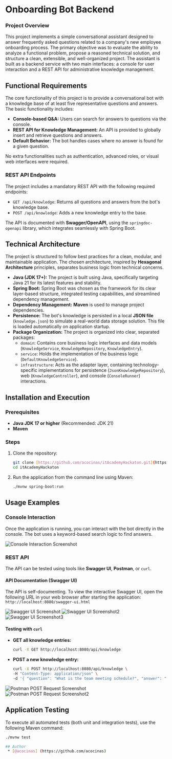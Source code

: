 # Onboarding Bot Backend

### Project Overview

This project implements a simple conversational assistant designed to answer frequently asked questions related to a company's new employee onboarding process. The primary objective was to evaluate the ability to analyze a functional problem, propose a reasoned technical solution, and structure a clean, extensible, and well-organized project. The assistant is built as a backend service with two main interfaces: a console for user interaction and a REST API for administrative knowledge management.

## Functional Requirements

The core functionality of this project is to provide a conversational bot with a knowledge base of at least five representative questions and answers. The basic functionality includes:

* **Console-based Q&A:** Users can search for answers to questions via the console.
* **REST API for Knowledge Management:** An API is provided to globally insert and retrieve questions and answers.
* **Default Behavior:** The bot handles cases where no answer is found for a given question.

No extra functionalities such as authentication, advanced roles, or visual web interfaces were required.

### REST API Endpoints

The project includes a mandatory REST API with the following required endpoints:

* `GET /api/knowledge`: Returns all questions and answers from the bot's knowledge base.
* `POST /api/knowledge`: Adds a new knowledge entry to the base.

The API is documented with **Swagger/OpenAPI**, using the `springdoc-openapi` library, which integrates seamlessly with Spring Boot.

## Technical Architecture

The project is structured to follow best practices for a clean, modular, and maintainable application. The chosen architecture, inspired by **Hexagonal Architecture** principles, separates business logic from technical concerns.

* **Java (JDK 17+):** The project is built using Java, specifically targeting Java 21 for its latest features and stability.
* **Spring Boot:** Spring Boot was chosen as the framework for its clear layer-based structure, integrated testing capabilities, and streamlined dependency management.
* **Dependency Management:** **Maven** is used to manage project dependencies.
* **Persistence:** The bot's knowledge is persisted in a local **JSON file** (`knowledge.json`) to simulate a real-world data storage solution. This file is loaded automatically on application startup.
* **Package Organization:** The project is organized into clear, separated packages:
    * `domain`: Contains core business logic interfaces and data models (`KnowledgeService`, `KnowledgeRepository`, `KnowledgeEntry`).
    * `service`: Holds the implementation of the business logic (`DefaultKnowledgeService`).
    * `infrastructure`: Acts as the adapter layer, containing technology-specific implementations for persistence (`JsonKnowledgeRepository`), web (`KnowledgeController`), and console (`ConsoleRunner`) interactions.

## Installation and Execution

### Prerequisites

* **Java JDK 17 or higher** (Recommended: JDK 21)
* **Maven**

### Steps

1.  Clone the repository:
    ```bash
    git clone [https://github.com/acocinas/itAcademyHackaton.git](https://github.com/acocinas/itAcademyHackaton.git)
    cd itAcademyHackaton
    ```
2.  Run the application from the command line using Maven:
    ```bash
    ./mvnw spring-boot:run
    ```

## Usage Examples

### Console Interaction

Once the application is running, you can interact with the bot directly in the console. The bot uses a keyword-based search logic to find answers.

![Console Interaction Screenshot](docs/images/consola.png)

### REST API

The API can be tested using tools like **Swagger UI**, **Postman**, or `curl`.

#### API Documentation (Swagger UI)
The API is self-documenting. To view the interactive Swagger UI, open the following URL in your web browser after starting the application:
`http://localhost:8080/swagger-ui.html`

![Swagger UI Screenshot](docs/images/swagger1.png)
![Swagger UI Screenshot2](docs/images/SwaggerGet.png)
![Swagger UI Screenshot3](docs/images/SwaggerPost.png)

#### Testing with `curl`
* **GET all knowledge entries:**
    ```bash
    curl -X GET http://localhost:8080/api/knowledge
    ```
* **POST a new knowledge entry:**
    ```bash
    curl -X POST http://localhost:8080/api/knowledge \
    -H "Content-Type: application/json" \
    -d '{ "question": "What is the team meeting schedule?", "answer": "The next team meeting is on Friday at 10:00 AM." }'
    ```

![Postman POST Request Screenshot](docs/images/PostmanGet.png)
![Postman POST Request Screenshot2](docs/images/PostmanPost.png)

## Application Testing

To execute all automated tests (both unit and integration tests), use the following Maven command:
```bash
./mvnw test

## Author
 * [@acocinas] (https://github.com/acocinas) 